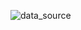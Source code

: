 ![data_source](https://user-images.githubusercontent.com/108756145/222932122-c44027c0-8108-443c-b6a3-0b08082f3e33.png)

